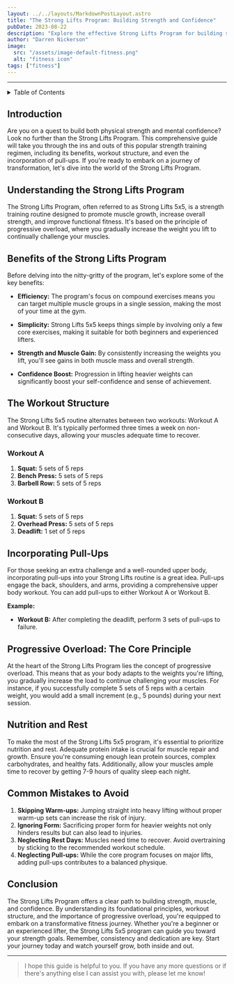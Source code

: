 ```yaml
---
layout: ../../layouts/MarkdownPostLayout.astro
title: "The Strong Lifts Program: Building Strength and Confidence"
pubDate: 2023-08-22
description: "Explore the effective Strong Lifts Program for building strength and muscle. Learn about its benefits, workout structure, and incorporation of pull-ups. Start your journey to a stronger you today!"
author: "Darren Nickerson"
image:
  src: "/assets/image-default-fitness.png"
  alt: "fitness icon"
tags: ["fitness"]
---
```


---

<details>

<summary> Table of Contents </summary>

Certainly, here's the provided text with the sections converted to numbers:

1. [Introduction](#introduction)
2. [Understanding the Strong Lifts Program](#understanding-the-strong-lifts-program)
3. [Benefits of the Strong Lifts Program](#benefits-of-the-strong-lifts-program)
4. [The Workout Structure](#the-workout-structure)
   1. [Workout A](#workout-a)
   2. [Workout B](#workout-b)
5. [Incorporating Pull-Ups](#incorporating-pull-ups)
6. [Progressive Overload: The Core Principle](#progressive-overload-the-core-principle)
7. [Nutrition and Rest](#nutrition-and-rest)
8. [Common Mistakes to Avoid](#common-mistakes-to-avoid)
9. [Conclusion](#conclusion)

</details>

## Introduction

Are you on a quest to build both physical strength and mental confidence? Look no further than the Strong Lifts Program. This comprehensive guide will take you through the ins and outs of this popular strength training regimen, including its benefits, workout structure, and even the incorporation of pull-ups. If you're ready to embark on a journey of transformation, let's dive into the world of the Strong Lifts Program.

## Understanding the Strong Lifts Program

The Strong Lifts Program, often referred to as Strong Lifts 5x5, is a strength training routine designed to promote muscle growth, increase overall strength, and improve functional fitness. It's based on the principle of progressive overload, where you gradually increase the weight you lift to continually challenge your muscles.

## Benefits of the Strong Lifts Program

Before delving into the nitty-gritty of the program, let's explore some of the key benefits:

- **Efficiency:** The program's focus on compound exercises means you can target multiple muscle groups in a single session, making the most of your time at the gym.
  
- **Simplicity:** Strong Lifts 5x5 keeps things simple by involving only a few core exercises, making it suitable for both beginners and experienced lifters.
  
- **Strength and Muscle Gain:** By consistently increasing the weights you lift, you'll see gains in both muscle mass and overall strength.
  
- **Confidence Boost:** Progression in lifting heavier weights can significantly boost your self-confidence and sense of achievement.
  
## The Workout Structure

The Strong Lifts 5x5 routine alternates between two workouts: Workout A and Workout B. It's typically performed three times a week on non-consecutive days, allowing your muscles adequate time to recover.

### Workout A

1. **Squat:** 5 sets of 5 reps
2. **Bench Press:** 5 sets of 5 reps
3. **Barbell Row:** 5 sets of 5 reps

### Workout B

1. **Squat:** 5 sets of 5 reps
2. **Overhead Press:** 5 sets of 5 reps
3. **Deadlift:** 1 set of 5 reps

## Incorporating Pull-Ups

For those seeking an extra challenge and a well-rounded upper body, incorporating pull-ups into your Strong Lifts routine is a great idea. Pull-ups engage the back, shoulders, and arms, providing a comprehensive upper body workout. You can add pull-ups to either Workout A or Workout B.

**Example:**

- **Workout B:** After completing the deadlift, perform 3 sets of pull-ups to failure.

## Progressive Overload: The Core Principle

At the heart of the Strong Lifts Program lies the concept of progressive overload. This means that as your body adapts to the weights you're lifting, you gradually increase the load to continue challenging your muscles. For instance, if you successfully complete 5 sets of 5 reps with a certain weight, you would add a small increment (e.g., 5 pounds) during your next session.

## Nutrition and Rest

To make the most of the Strong Lifts 5x5 program, it's essential to prioritize nutrition and rest. Adequate protein intake is crucial for muscle repair and growth. Ensure you're consuming enough lean protein sources, complex carbohydrates, and healthy fats. Additionally, allow your muscles ample time to recover by getting 7-9 hours of quality sleep each night.

## Common Mistakes to Avoid

1. **Skipping Warm-ups:** Jumping straight into heavy lifting without proper warm-up sets can increase the risk of injury.
2. **Ignoring Form:** Sacrificing proper form for heavier weights not only hinders results but can also lead to injuries.
3. **Neglecting Rest Days:** Muscles need time to recover. Avoid overtraining by sticking to the recommended workout schedule.
4. **Neglecting Pull-ups:** While the core program focuses on major lifts, adding pull-ups contributes to a balanced physique.

## Conclusion

The Strong Lifts Program offers a clear path to building strength, muscle, and confidence. By understanding its foundational principles, workout structure, and the importance of progressive overload, you're equipped to embark on a transformative fitness journey. Whether you're a beginner or an experienced lifter, the Strong Lifts 5x5 program can guide you toward your strength goals. Remember, consistency and dedication are key. Start your journey today and watch yourself grow, both inside and out.

---
> I hope this guide is helpful to you. If you have any more questions or if there's anything else I can assist you with, please let me know!
